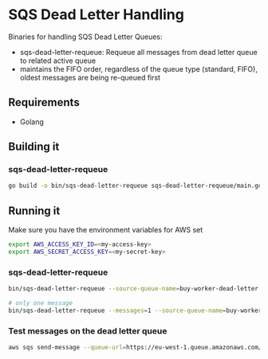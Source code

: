 # SQS Dead Letter Handling

Binaries for handling SQS Dead Letter Queues:

* sqs-dead-letter-requeue: Requeue all messages from dead letter queue to related active queue
* maintains the FIFO order, regardless of the queue type (standard, FIFO), oldest messages are being re-queued first

## Requirements

* Golang

## Building it

### sqs-dead-letter-requeue
```sh
go build -o bin/sqs-dead-letter-requeue sqs-dead-letter-requeue/main.go
```

## Running it

Make sure you have the environment variables for AWS set

```sh
export AWS_ACCESS_KEY_ID=<my-access-key>
export AWS_SECRET_ACCESS_KEY=<my-secret-key>
```

### sqs-dead-letter-requeue
```sh
bin/sqs-dead-letter-requeue --source-queue-name=buy-worker-dead-letter buy-worker

# only one message
bin/sqs-dead-letter-requeue --messages=1 --source-queue-name=buy-worker-dead-letter buy-worker
```

### Test messages on the dead letter queue
```sh
aws sqs send-message --queue-url=https://eu-west-1.queue.amazonaws.com/429416768433/buy-worker-dead-letter --message-body='{"storeUri":"velo"}' --message-attributes='{ "Type": {"DataType": "String", "StringValue": "vox.buy.worker.controller.search.ReindexStoreMessage"} }'
```
